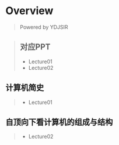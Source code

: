 # Overview

> Powered by YDJSIR

> ## 对应PPT
>
> - Lecture01
> - Lecture02



## 计算机简史

> - Lecture01



## 自顶向下看计算机的组成与结构

> - Lecture02